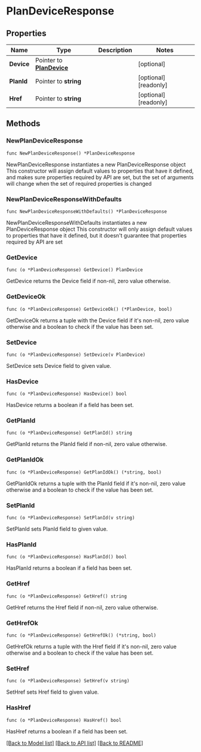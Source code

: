 # PlanDeviceResponse

## Properties

Name | Type | Description | Notes
------------ | ------------- | ------------- | -------------
**Device** | Pointer to [**PlanDevice**](PlanDevice.md) |  | [optional] 
**PlanId** | Pointer to **string** |  | [optional] [readonly] 
**Href** | Pointer to **string** |  | [optional] [readonly] 

## Methods

### NewPlanDeviceResponse

`func NewPlanDeviceResponse() *PlanDeviceResponse`

NewPlanDeviceResponse instantiates a new PlanDeviceResponse object
This constructor will assign default values to properties that have it defined,
and makes sure properties required by API are set, but the set of arguments
will change when the set of required properties is changed

### NewPlanDeviceResponseWithDefaults

`func NewPlanDeviceResponseWithDefaults() *PlanDeviceResponse`

NewPlanDeviceResponseWithDefaults instantiates a new PlanDeviceResponse object
This constructor will only assign default values to properties that have it defined,
but it doesn't guarantee that properties required by API are set

### GetDevice

`func (o *PlanDeviceResponse) GetDevice() PlanDevice`

GetDevice returns the Device field if non-nil, zero value otherwise.

### GetDeviceOk

`func (o *PlanDeviceResponse) GetDeviceOk() (*PlanDevice, bool)`

GetDeviceOk returns a tuple with the Device field if it's non-nil, zero value otherwise
and a boolean to check if the value has been set.

### SetDevice

`func (o *PlanDeviceResponse) SetDevice(v PlanDevice)`

SetDevice sets Device field to given value.

### HasDevice

`func (o *PlanDeviceResponse) HasDevice() bool`

HasDevice returns a boolean if a field has been set.

### GetPlanId

`func (o *PlanDeviceResponse) GetPlanId() string`

GetPlanId returns the PlanId field if non-nil, zero value otherwise.

### GetPlanIdOk

`func (o *PlanDeviceResponse) GetPlanIdOk() (*string, bool)`

GetPlanIdOk returns a tuple with the PlanId field if it's non-nil, zero value otherwise
and a boolean to check if the value has been set.

### SetPlanId

`func (o *PlanDeviceResponse) SetPlanId(v string)`

SetPlanId sets PlanId field to given value.

### HasPlanId

`func (o *PlanDeviceResponse) HasPlanId() bool`

HasPlanId returns a boolean if a field has been set.

### GetHref

`func (o *PlanDeviceResponse) GetHref() string`

GetHref returns the Href field if non-nil, zero value otherwise.

### GetHrefOk

`func (o *PlanDeviceResponse) GetHrefOk() (*string, bool)`

GetHrefOk returns a tuple with the Href field if it's non-nil, zero value otherwise
and a boolean to check if the value has been set.

### SetHref

`func (o *PlanDeviceResponse) SetHref(v string)`

SetHref sets Href field to given value.

### HasHref

`func (o *PlanDeviceResponse) HasHref() bool`

HasHref returns a boolean if a field has been set.


[[Back to Model list]](../README.md#documentation-for-models) [[Back to API list]](../README.md#documentation-for-api-endpoints) [[Back to README]](../README.md)


